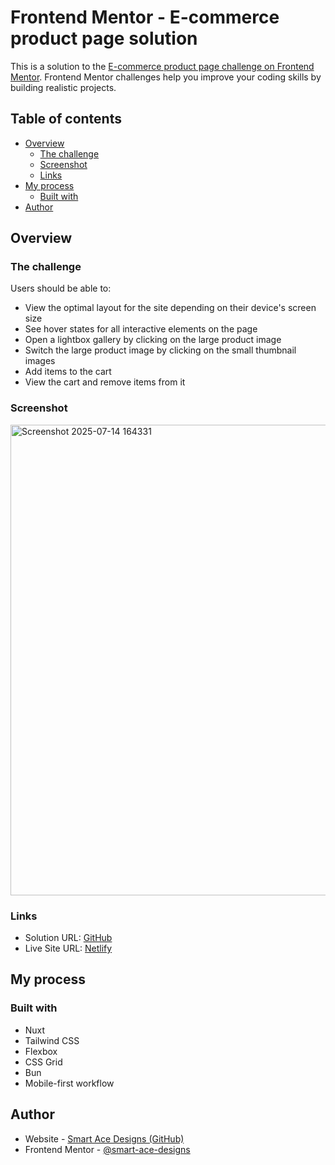 # Frontend Mentor - E-commerce product page solution

This is a solution to the [E-commerce product page challenge on Frontend Mentor](https://www.frontendmentor.io/challenges/ecommerce-product-page-UPsZ9MJp6). Frontend Mentor challenges help you improve your coding skills by building realistic projects.

## Table of contents

- [Overview](#overview)
  - [The challenge](#the-challenge)
  - [Screenshot](#screenshot)
  - [Links](#links)
- [My process](#my-process)
  - [Built with](#built-with)
- [Author](#author)

## Overview

### The challenge

Users should be able to:

- View the optimal layout for the site depending on their device's screen size
- See hover states for all interactive elements on the page
- Open a lightbox gallery by clicking on the large product image
- Switch the large product image by clicking on the small thumbnail images
- Add items to the cart
- View the cart and remove items from it

### Screenshot

<img width="1140" height="753" alt="Screenshot 2025-07-14 164331" src="https://github.com/user-attachments/assets/d4633256-8402-4921-bb7c-e22f38bee5ad" />

### Links

- Solution URL: [GitHub](https://github.com/Smart-Ace-Designs/Nuxt-ECommerce-Product-Page)
- Live Site URL: [Netlify](https://smartacedesigns-nuxt-ecpp.netlify.app/)

## My process

### Built with

- Nuxt
- Tailwind CSS
- Flexbox
- CSS Grid
- Bun
- Mobile-first workflow

## Author

- Website - [Smart Ace Designs (GitHub)](https://github.com/Smart-Ace-Designs)
- Frontend Mentor - [@smart-ace-designs](https://www.frontendmentor.io/profile/Smart-Ace-Designs)
